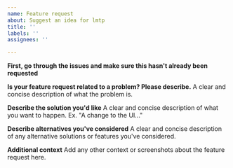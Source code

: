 ```yaml
---
name: Feature request
about: Suggest an idea for lmtp
title: ''
labels: ''
assignees: ''

---
```


**First, go through the issues and make sure this hasn't already been requested**

**Is your feature request related to a problem? Please describe.**
A clear and concise description of what the problem is. 

**Describe the solution you'd like**
A clear and concise description of what you want to happen. Ex. "A change to the UI..."

**Describe alternatives you've considered**
A clear and concise description of any alternative solutions or features you've considered.

**Additional context**
Add any other context or screenshots about the feature request here.
